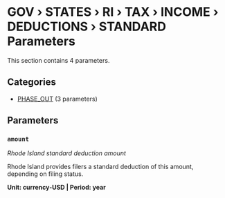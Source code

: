 # GOV › STATES › RI › TAX › INCOME › DEDUCTIONS › STANDARD Parameters

This section contains 4 parameters.

## Categories

- [PHASE_OUT](phase_out/index.md) (3 parameters)

## Parameters

### `amount`
*Rhode Island standard deduction amount*

Rhode Island provides filers a standard deduction of this amount, depending on filing status.

**Unit: currency-USD | Period: year**

